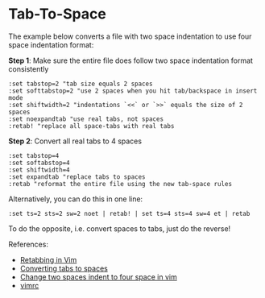 # Tab-To-Space

The example below converts a file with two space indentation to use four space indentation format:

**Step 1**: Make sure the entire file does follow two space indentation format consistently

```vim
:set tabstop=2 "tab size equals 2 spaces
:set softtabstop=2 "use 2 spaces when you hit tab/backspace in insert mode
:set shiftwidth=2 "indentations `<<` or `>>` equals the size of 2 spaces
:set noexpandtab "use real tabs, not spaces
:retab! "replace all space-tabs with real tabs
```

**Step 2**: Convert all real tabs to 4 spaces

```vim
:set tabstop=4
:set softabstop=4
:set shiftwidth=4
:set expandtab "replace tabs to spaces
:retab "reformat the entire file using the new tab-space rules
```

Alternatively, you can do this in one line:
```vim
:set ts=2 sts=2 sw=2 noet | retab! | set ts=4 sts=4 sw=4 et | retab
```

To do the opposite, i.e. convert spaces to tabs, just do the reverse!

References:
- [Retabbing in Vim](http://ppanyukov.github.io/2011/06/29/retabbing-in-vim.html)
- [Converting tabs to spaces](http://vim.wikia.com/wiki/Converting_tabs_to_spaces)
- [Change two spaces indent to four space in vim](http://stackoverflow.com/questions/16888658/change-2-space-indent-to-4-space-in-vim)
- [vimrc](http://www.apaulodesign.com/vimrc.html)


